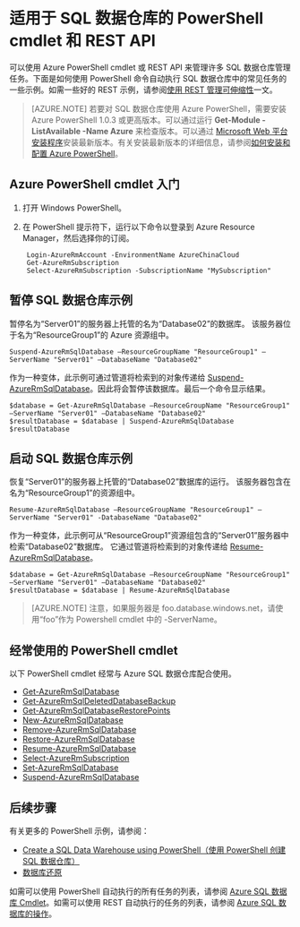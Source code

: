 <properties
   pageTitle="适用于 Azure SQL 数据仓库的 PowerShell cmdlet"
   description="了解 Azure SQL 数据仓库的最常用 PowerShell cmdlet，包括如何暂停和恢复数据库。"
   services="sql-data-warehouse"
   documentationCenter="NA"
   authors="sonyam"
   manager="barbkess"
   editor=""/>

<tags
   ms.service="sql-data-warehouse"
   ms.devlang="NA"
   ms.topic="article"
   ms.tgt_pltfrm="NA"
   ms.workload="data-services"
   ms.date="08/16/2016"
   wacn.date="10/17/2016"
   ms.author="sonyama;barbkess;mausher"/>  


# 适用于 SQL 数据仓库的 PowerShell cmdlet 和 REST API

可以使用 Azure PowerShell cmdlet 或 REST API 来管理许多 SQL 数据仓库管理任务。下面是如何使用 PowerShell 命令自动执行 SQL 数据仓库中的常见任务的一些示例。如需一些好的 REST 示例，请参阅[使用 REST 管理可伸缩性][]一文。

> [AZURE.NOTE]  若要对 SQL 数据仓库使用 Azure PowerShell，需要安装 Azure PowerShell 1.0.3 或更高版本。可以通过运行 **Get-Module -ListAvailable -Name Azure** 来检查版本。可以通过 [Microsoft Web 平台安装程序][]安装最新版本。有关安装最新版本的详细信息，请参阅[如何安装和配置 Azure PowerShell][]。

## Azure PowerShell cmdlet 入门

1. 打开 Windows PowerShell。
2. 在 PowerShell 提示符下，运行以下命令以登录到 Azure Resource Manager，然后选择你的订阅。

		Login-AzureRmAccount -EnvironmentName AzureChinaCloud
	    Get-AzureRmSubscription
	    Select-AzureRmSubscription -SubscriptionName "MySubscription"

## 暂停 SQL 数据仓库示例

暂停名为“Server01”的服务器上托管的名为“Database02”的数据库。 该服务器位于名为“ResourceGroup1”的 Azure 资源组中。


    Suspend-AzureRmSqlDatabase –ResourceGroupName "ResourceGroup1" –ServerName "Server01" –DatabaseName "Database02"

作为一种变体，此示例可通过管道将检索到的对象传递给 [Suspend-AzureRmSqlDatabase][]。因此将会暂停该数据库。最后一个命令显示结果。

    $database = Get-AzureRmSqlDatabase –ResourceGroupName "ResourceGroup1" –ServerName "Server01" –DatabaseName "Database02"
    $resultDatabase = $database | Suspend-AzureRmSqlDatabase
    $resultDatabase

## 启动 SQL 数据仓库示例

恢复“Server01”的服务器上托管的“Database02”数据库的运行。 该服务器包含在名为“ResourceGroup1”的资源组中。

	Resume-AzureRmSqlDatabase –ResourceGroupName "ResourceGroup1" –ServerName "Server01" -DatabaseName "Database02"

作为一种变体，此示例可从“ResourceGroup1”资源组包含的“Server01”服务器中检索“Database02”数据库。 它通过管道将检索到的对象传递给 [Resume-AzureRmSqlDatabase][]。

	$database = Get-AzureRmSqlDatabase –ResourceGroupName "ResourceGroup1" –ServerName "Server01" –DatabaseName "Database02"
	$resultDatabase = $database | Resume-AzureRmSqlDatabase


> [AZURE.NOTE] 注意，如果服务器是 foo.database.windows.net，请使用“foo”作为 Powershell cmdlet 中的 -ServerName。

## 经常使用的 PowerShell cmdlet

以下 PowerShell cmdlet 经常与 Azure SQL 数据仓库配合使用。

- [Get-AzureRmSqlDatabase][]
- [Get-AzureRmSqlDeletedDatabaseBackup][]
- [Get-AzureRmSqlDatabaseRestorePoints][]
- [New-AzureRmSqlDatabase][]
- [Remove-AzureRmSqlDatabase][]
- [Restore-AzureRmSqlDatabase][]
- [Resume-AzureRmSqlDatabase][]
- [Select-AzureRmSubscription][]
- [Set-AzureRmSqlDatabase][]
- [Suspend-AzureRmSqlDatabase][]

## 后续步骤
有关更多的 PowerShell 示例，请参阅：

- [Create a SQL Data Warehouse using PowerShell（使用 PowerShell 创建 SQL 数据仓库）][]
- [数据库还原][]

如需可以使用 PowerShell 自动执行的所有任务的列表，请参阅 [Azure SQL 数据库 Cmdlet][]。如需可以使用 REST 自动执行的任务的列表，请参阅 [Azure SQL 数据库的操作][]。

<!--Image references-->


<!--Article references-->
[如何安装和配置 Azure PowerShell]: /documentation/articles/powershell-install-configure/
[Create a SQL Data Warehouse using PowerShell（使用 PowerShell 创建 SQL 数据仓库）]: /documentation/articles/sql-data-warehouse-get-started-provision-powershell/
[数据库还原]: /documentation/articles/sql-data-warehouse-restore-database-powershell/
[使用 REST 管理可伸缩性]: /documentation/articles/sql-data-warehouse-manage-compute-rest-api/

<!--MSDN references-->
[Azure SQL 数据库 Cmdlet]: https://msdn.microsoft.com/zh-cn/library/mt574084.aspx
[Azure SQL 数据库的操作]: https://msdn.microsoft.com/zh-cn/library/azure/dn505719.aspx
[Get-AzureRmSqlDatabase]: https://msdn.microsoft.com/zh-cn/library/mt603648.aspx
[Get-AzureRmSqlDeletedDatabaseBackup]: https://msdn.microsoft.com/zh-cn/library/mt693387.aspx
[Get-AzureRmSqlDatabaseRestorePoints]: https://msdn.microsoft.com/zh-cn/library/mt603642.aspx
[New-AzureRmSqlDatabase]: https://msdn.microsoft.com/zh-cn/library/mt619339.aspx
[Remove-AzureRmSqlDatabase]: https://msdn.microsoft.com/zh-cn/library/mt619368.aspx
[Restore-AzureRmSqlDatabase]: https://msdn.microsoft.com/zh-cn/library/mt693390.aspx
[Resume-AzureRmSqlDatabase]: http://msdn.microsoft.com/zh-cn/library/mt619347.aspx
<!-- It appears that Select-AzureRmSubscription isn't documented, so this points to Select-AzureRmSubscription -->
[Select-AzureRmSubscription]: https://msdn.microsoft.com/zh-cn/library/dn722499.aspx
[Set-AzureRmSqlDatabase]: https://msdn.microsoft.com/zh-cn/library/mt619433.aspx
[Suspend-AzureRmSqlDatabase]: http://msdn.microsoft.com/zh-cn/library/mt619337.aspx

<!--Other Web references-->

[Microsoft Web 平台安装程序]: https://aka.ms/webpi-azps

<!---HONumber=Mooncake_1010_2016-->